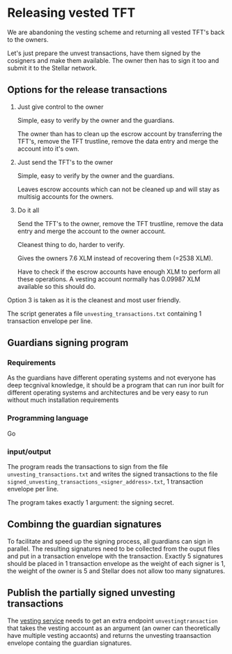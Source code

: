 # Releasing vested TFT

We are abandoning the vesting scheme and returning all vested TFT's back to the owners.

Let's just prepare the unvest transactions, have them signed by the cosigners and make them available. The owner then has to sign it too and submit it to the Stellar network.

## Options for the release transactions

1. Just give control to the owner

    Simple, easy to verify by the owner and the guardians.

    The owner than has to clean up the escrow account by transferring the TFT's, remove the TFT trustline, remove the data entry and merge the account into it's own.

2. Just send the TFT's to the owner

    Simple, easy to verify by the owner and the guardians.

    Leaves escrow accounts which can not be cleaned up and will stay as multisig accounts for the owners.

3. Do it all

    Send the TFT's to the owner, remove the TFT trustline, remove the data entry and merge the account to the owner account.

    Cleanest thing to do, harder to verify.

    Gives the owners 7.6 XLM instead of recovering them (=2538 XLM).

    Have to check if the escrow accounts have enough XLM to perform all these operations. A vesting account normally has 0.09987 XLM available so this should do.

Option 3 is taken as it is the cleanest and most user friendly.

The script generates a file `unvesting_transactions.txt` containing 1 transaction envelope per line.

## Guardians signing program

### Requirements

As the guardians have different operating systems and not everyone has deep tecgnival knowledge, it should be a program that can run inor built for different operating systems and architectures and be very easy to run without much installation requirements

### Programming language

Go

### input/output

The program reads the transactions to sign from the file `unvesting_transactions.txt` and writes the signed transactions to the file `signed_unvesting_transactions_<signer_address>.txt`, 1 transaction envelope per line.

The program takes exactly 1 argument: the signing secret.

## Combinng the guardian signatures

To facilitate and speed up the signing process, all guardians can sign in parallel.
The resulting signatures need to be collected from the ouput files and put in a transaction envelope with the transaction. Exactly 5 signatures should be placed in 1 transaction envelope as the weight of each signer is 1, the weight of the owner is 5 and Stellar does not allow too many signatures.

## Publish the partially signed unvesting transactions

The [vesting service](../../ThreeBotPackages/vesting_service/) needs to get an extra endpoint `unvestingtransaction` that takes the vesting account as an argument (an owner can theoretically have multiple vesting accaonts) and returns the unvesting traansaction envelope containg the guardian signatures.
